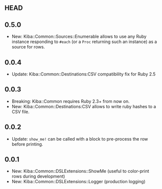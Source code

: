 HEAD
----

0.5.0
-----

- New: Kiba::Common::Sources::Enumerable allows to use any Ruby instance responding to `#each` (or a `Proc` returning such an instance) as a source for rows.

0.0.4
-----

- Update: Kiba::Common::Destinations:CSV compatibility fix for Ruby 2.5

0.0.3
-----

- Breaking: Kiba::Common requires Ruby 2.3+ from now on.
- New: Kiba::Common::Destinations:CSV allows to write ruby hashes to a CSV file.

0.0.2
----

- Update: `show_me!` can be called with a block to pre-process the row before printing.

0.0.1
-----

- New: Kiba::Common::DSLExtensions::ShowMe (useful to color-print rows during development)
- New: Kiba::Common::DSLExtensions::Logger (production logging)
